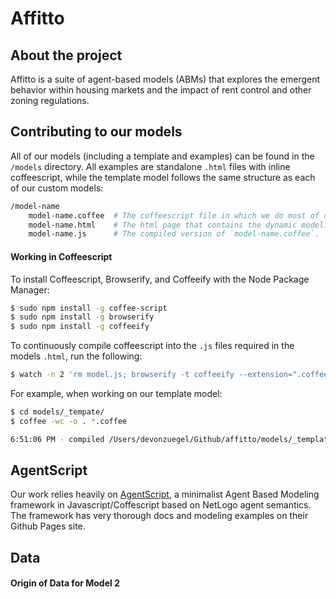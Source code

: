 # Affitto #

## About the project ##

Affitto is a suite of agent-based models (ABMs) that explores the emergent behavior within housing markets and the impact of rent control and other zoning regulations.

## Contributing to our models ##

All of our models (including a template and examples) can be found in the `/models` directory. All examples are standalone `.html` files with inline coffeescript, while the template model follows the same structure as each of our custom models:

```bash
/model-name
    model-name.coffee  # The coffeescript file in which we do most of our work.
    model-name.html    # The html page that contains the dynamic model.
    model-name.js      # The compiled version of `model-name.coffee`.
```

#### Working in Coffeescript ####

To install Coffeescript, Browserify, and Coffeeify with the Node Package Manager:

```bash
$ sudo npm install -g coffee-script
$ sudo npm install -g browserify
$ sudo npm install -g coffeeify
```

To continuously compile coffeescript into the `.js` files required in the models `.html`, run the following:

```bash
$ watch -n 2 'rm model.js; browserify -t coffeeify --extension=".coffee" model.coffee > model.js'
```

For example, when working on our template model:

```bash
$ cd models/_tempate/
$ coffee -wc -o . *.coffee

6:51:06 PM - compiled /Users/devonzuegel/Github/affitto/models/_template/template.coffee
```

## AgentScript ##

Our work relies heavily on [AgentScript](http://agentscript.org/), a minimalist Agent Based Modeling framework in Javascript/Coffescript based on NetLogo agent semantics. The framework has very thorough docs and modeling examples on their Github Pages site.

## Data ##

#### Origin of Data for Model 2 ####

